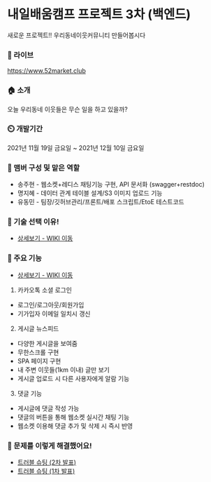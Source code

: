 # 내일배움캠프 프로젝트 3차 (백엔드)

새로운 프로젝트!! 우리동네이웃커뮤니티 만들어봅시다

### 🔗 라이브

https://www.52market.club

### 🏠 소개

오늘 우리동네 이웃들은 무슨 일을 하고 있을까?

### ⏲️ 개발기간

2021년 11월 19일 금요일 ~ 2021년 12월 10일 금요일

### 🧙 맴버 구성 및 맡은 역할

* 송주현 - 웹소켓+레디스 채팅기능 구현, API 문서화 (swagger+restdoc)
* 명지혜 - 데이터 관계 테이블 설계/S3 이미지 업로드 기능
* 유동민 - 팀장/깃허브관리/프론트/배포 스크립트/EtoE 테스트코드

### 📌 기술 선택 이유!
- <a href="https://github.com/JARYOGOOJO/52market.shop/wiki" >상세보기 - WIKI 이동</a>  

### 📌 주요 기능
- <a href="https://github.com/JARYOGOOJO/52market.shop/wiki/002.-Technical-requirements" >상세보기 - WIKI 이동</a>  

1. 카카오톡 소셜 로그인  

* 로그인/로그아웃/회원가입  
* 기가입자 이메일 일치시 갱신  
  
2. 게시글 뉴스피드

* 다양한 게시글을 보여줌
* 무한스크롤 구현  
* SPA 페이지 구현  
* 내 주변 이웃들(1km 이내) 글만 보기
* 게시글 업로드 시 다른 사용자에게 알람 기능  
  
3. 댓글 기능

* 게시글에 댓글 작성 가능
* 댓글의 버튼을 통해 웹소켓 실시간 채팅 기능
* 웹소켓 이용해 댓글 추가 및 삭제 시 즉시 반영

### 📌 문제를 이렇게 해결했어요!
- <a href="https://github.com/JARYOGOOJO/52market.shop/wiki/%23-%F0%9F%9A%80%EC%B5%9C%EC%A2%85-%EB%B0%9C%ED%91%9C-%ED%8A%B8%EB%9F%AC%EB%B8%94-%EC%8A%88%ED%8C%85%F0%9F%9A%80" >트러블 슈팅 (2차 발표)</a>  
- <a href="https://github.com/JARYOGOOJO/52market.shop/wiki/003.-Trouble-shooting">트러블 슈팅 (1차 발표)</a>

